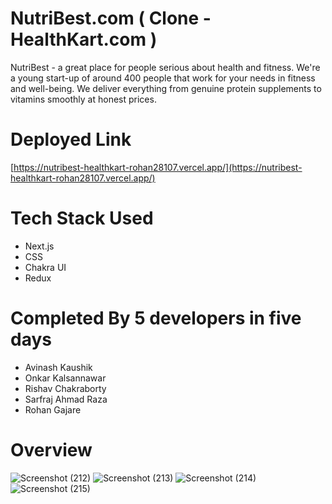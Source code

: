 # NutriBest.com ( Clone - HealthKart.com )

NutriBest - a great place for people serious about health and fitness.
We're a young start-up of around 400 people that work for your needs in fitness and well-being. We deliver everything from genuine protein supplements to vitamins smoothly at honest prices.

# Deployed Link
  [https://nutribest-healthkart-rohan28107.vercel.app/](https://nutribest-healthkart-rohan28107.vercel.app/)

# Tech Stack Used
  - Next.js
  - CSS
  - Chakra UI
  - Redux
  
# Completed By 5 developers in five days
 - Avinash Kaushik
 - Onkar Kalsannawar
 - Rishav Chakraborty
 - Sarfraj Ahmad Raza
 - Rohan Gajare

# Overview

![Screenshot (212)](https://user-images.githubusercontent.com/26029251/215933811-50a82010-8114-476c-9627-e2484710c93a.png)
![Screenshot (213)](https://user-images.githubusercontent.com/26029251/215933828-fa67b996-1adf-486e-8b09-e26909800d0c.png)
![Screenshot (214)](https://user-images.githubusercontent.com/26029251/215933840-72bdd000-7c01-4130-bf70-54d6c6b4e17e.png)
![Screenshot (215)](https://user-images.githubusercontent.com/26029251/215933843-0cdb4970-c282-4601-bbfe-25d8471d5493.png)

